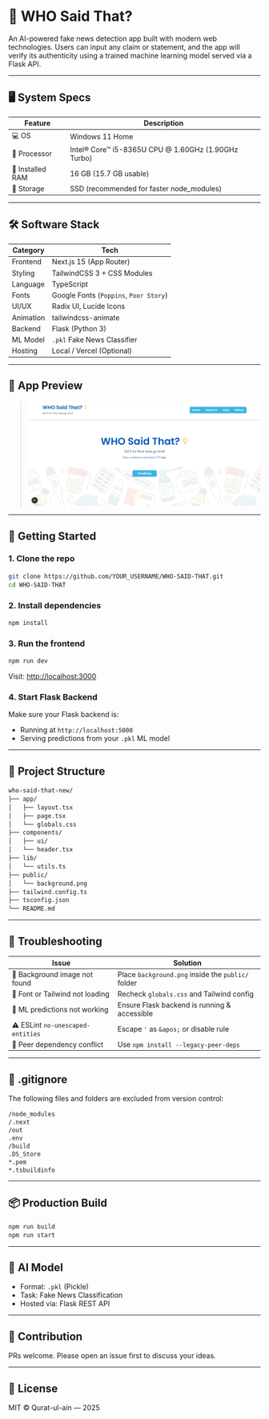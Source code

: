 # 🧠 WHO Said That?

An AI-powered fake news detection app built with modern web technologies. Users can input any claim or statement, and the app will verify its authenticity using a trained machine learning model served via a Flask API.

---

## 🖥️ System Specs

| Feature           | Description                                |
|------------------|--------------------------------------------|
| 💻 OS             | Windows 11 Home                            |
| 🧠 Processor      | Intel® Core™ i5-8365U CPU @ 1.60GHz (1.90GHz Turbo) |
| 🔋 Installed RAM  | 16 GB (15.7 GB usable)                     |
| 💾 Storage        | SSD (recommended for faster node_modules)  |

---

## 🛠️ Software Stack

| Category     | Tech                        |
|--------------|-----------------------------|
| Frontend     | Next.js 15 (App Router)     |
| Styling      | TailwindCSS 3 + CSS Modules |
| Language     | TypeScript                  |
| Fonts        | Google Fonts (`Poppins`, `Poor Story`) |
| UI/UX        | Radix UI, Lucide Icons      |
| Animation    | tailwindcss-animate         |
| Backend      | Flask (Python 3)            |
| ML Model     | `.pkl` Fake News Classifier |
| Hosting      | Local / Vercel (Optional)   |

---

## 📸 App Preview

> ![App Preview](public/who-said-that.png)

---

## 🚀 Getting Started

### 1. Clone the repo

```bash
git clone https://github.com/YOUR_USERNAME/WHO-SAID-THAT.git
cd WHO-SAID-THAT
```

### 2. Install dependencies

```bash
npm install
```

### 3. Run the frontend

```bash
npm run dev
```

Visit: [http://localhost:3000](http://localhost:3000)

### 4. Start Flask Backend

Make sure your Flask backend is:
- Running at `http://localhost:5000`
- Serving predictions from your `.pkl` ML model

---

## 📁 Project Structure

```bash
who-said-that-new/
├── app/
│   ├── layout.tsx
│   ├── page.tsx
│   └── globals.css
├── components/
│   ├── ui/
│   └── header.tsx
├── lib/
│   └── utils.ts
├── public/
│   └── background.png
├── tailwind.config.ts
├── tsconfig.json
└── README.md
```

---

## 🧪 Troubleshooting

| Issue                                   | Solution |
|----------------------------------------|----------|
| 🚫 Background image not found          | Place `background.png` inside the `public/` folder |
| 🔴 Font or Tailwind not loading        | Recheck `globals.css` and Tailwind config |
| 🧠 ML predictions not working          | Ensure Flask backend is running & accessible |
| ⚠️ ESLint `no-unescaped-entities`     | Escape `'` as `&apos;` or disable rule |
| 🧩 Peer dependency conflict            | Use `npm install --legacy-peer-deps` |

---

## 🔐 .gitignore

The following files and folders are excluded from version control:

```gitignore
/node_modules
/.next
/out
.env
/build
.DS_Store
*.pem
*.tsbuildinfo
```

---

## 📦 Production Build

```bash
npm run build
npm run start
```

---

## 🧠 AI Model

- Format: `.pkl` (Pickle)
- Task: Fake News Classification
- Hosted via: Flask REST API

---

## 🤖 Contribution

PRs welcome. Please open an issue first to discuss your ideas.

---

## 📄 License

MIT © Qurat-ul-ain — 2025
